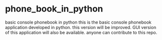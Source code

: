 # phone_book_in_python
basic console phonebook in python
this is the basic console phonebook application developed in python.
this version will be improved.
GUI version of this application will also be available.
anyone can contribute to this repo.
